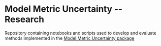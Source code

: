 # Model Metric Uncertainty -- Research

Repository containing notebooks and scripts used to develop and evaluate methods implemented in the [Model Metric Uncertainty package](https://github.com/RUrlus/ModelMetricUncertainty)
